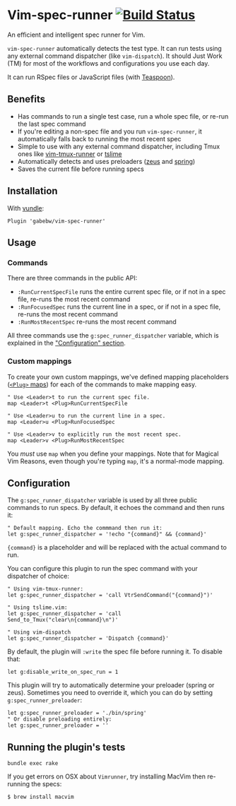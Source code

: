 Vim-spec-runner [![Build Status](https://travis-ci.org/gabebw/vim-spec-runner.svg?branch=master)](https://travis-ci.org/gabebw/vim-spec-runner)
============================================================

An efficient and intelligent spec runner for Vim.

`vim-spec-runner` automatically detects the test type. It can run tests using
any external command dispatcher (like `vim-dispatch`). It should Just Work (TM)
for most of the workflows and configurations you use each day.

It can run RSpec files or JavaScript files (with [Teaspoon]).

[Teaspoon]: https://github.com/modeset/teaspoon

Benefits
--------

* Has commands to run a single test case, run a whole spec file, or re-run the
  last spec command
* If you're editing a non-spec file and you run `vim-spec-runner`, it
  automatically falls back to running the most recent spec
* Simple to use with any external command dispatcher, including Tmux ones like
  [vim-tmux-runner] or [tslime]
* Automatically detects and uses preloaders ([zeus] and [spring])
* Saves the current file before running specs

[zeus]: https://github.com/burke/zeus
[spring]: https://github.com/rails/spring
[vim-tmux-runner]: https://github.com/christoomey/vim-tmux-runner
[tslime]: https://github.com/jgdavey/tslime.vim

Installation
------------

With [vundle](https://github.com/gmarik/Vundle.vim):

```vim
Plugin 'gabebw/vim-spec-runner'
```

Usage
-----

### Commands

There are three commands in the public API:

* `:RunCurrentSpecFile` runs the entire current spec file, or if not in a spec
  file, re-runs the most recent command
* `:RunFocusedSpec` runs the current line in a spec, or if not in a spec file,
  re-runs the most recent command
* `:RunMostRecentSpec` re-runs the most recent command

All three commands use the `g:spec_runner_dispatcher` variable, which is explained
in the ["Configuration" section](#configuration).

### Custom mappings

To create your own custom mappings, we've defined mapping placeholders ([`<Plug>`
maps][plug]) for each of the commands to make mapping easy.

```vim
" Use <Leader>t to run the current spec file.
map <Leader>t <Plug>RunCurrentSpecFile

" Use <Leader>u to run the current line in a spec.
map <Leader>u <Plug>RunFocusedSpec

" Use <Leader>v to explicitly run the most recent spec.
map <Leader>v <Plug>RunMostRecentSpec
```

You *must* use `map` when you define your mappings. Note that for Magical Vim
Reasons, even though you're typing `map`, it's a normal-mode mapping.

[plug]: http://vim.wikia.com/wiki/Mapping_keys_in_Vim_-_Tutorial_(Part_3)#Use_of_.3CPlug.3E

Configuration
-------------

The `g:spec_runner_dispatcher` variable is used by all three public commands to
run specs. By default, it echoes the command and then runs it:

```vim
" Default mapping. Echo the commmand then run it:
let g:spec_runner_dispatcher = '!echo "{command}" && {command}'
```

`{command}` is a placeholder and will be replaced with the actual command to
run.

You can configure this plugin to run the spec command with your dispatcher of
choice:

```vim
" Using vim-tmux-runner:
let g:spec_runner_dispatcher = 'call VtrSendCommand("{command}")'

" Using tslime.vim:
let g:spec_runner_dispatcher = 'call Send_to_Tmux("clear\n{command}\n")'

" Using vim-dispatch
let g:spec_runner_dispatcher = 'Dispatch {command}'
```

By default, the plugin will `:write` the spec file before running it. To disable
that:

```vim
let g:disable_write_on_spec_run = 1
```

This plugin will try to automatically determine your preloader (spring or zeus).
Sometimes you need to override it, which you can do by setting
`g:spec_runner_preloader`:

```vim
let g:spec_runner_preloader = './bin/spring'
" Or disable preloading entirely:
let g:spec_runner_preloader = ''
```

Running the plugin's tests
--------------------------

    bundle exec rake

If you get errors on OSX about `Vimrunner`, try installing MacVim then re-running the specs:

    $ brew install macvim
